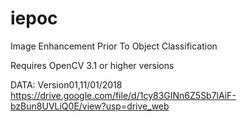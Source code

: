 # iepoc
Image Enhancement Prior To Object Classification 

Requires OpenCV 3.1 or higher versions

DATA:
Version01,11/01/2018
https://drive.google.com/file/d/1cy83GINn6Z5Sb7lAiF-bzBun8UVLiQ0E/view?usp=drive_web